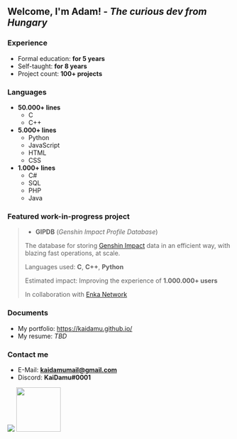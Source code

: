 ## Welcome, I'm Adam! - *The curious dev from Hungary*

### Experience
- Formal education: **for 5 years**
- Self-taught: **for 8 years**
- Project count: **100+ projects**

### Languages
- **50.000+ lines**
  - C
  - C++
- **5.000+ lines**
  - Python
  - JavaScript
  - HTML
  - CSS
- **1.000+ lines**
  - C#
  - SQL
  - PHP
  - Java

### Featured work-in-progress project
> - **GIPDB** (*Genshin Impact Profile Database*)
>
> The database for storing [Genshin Impact](https://genshin.hoyoverse.com/en) data in an efficient way, with blazing fast operations, at scale.
>
> Languages used: **C**, **C++**, **Python**
>
> Estimated impact: Improving the experience of **1.000.000+ users**
>
> In collaboration with [Enka Network](https://enka.network/)

### Documents
- My portfolio: https://kaidamu.github.io/
- My resume: *TBD*

### Contact me
- E-Mail: **kaidamumail@gmail.com**
- Discord: **KaiDamu#0001**

<img src="https://komarev.com/ghpvc/?username=kaidamu&label=Profile%20views&color=0e75b6&style=flat">

<img src="https://media.tenor.com/_G85yMqj3zQAAAAi/rolling-cat-cat-rolling.gif" width="100">
